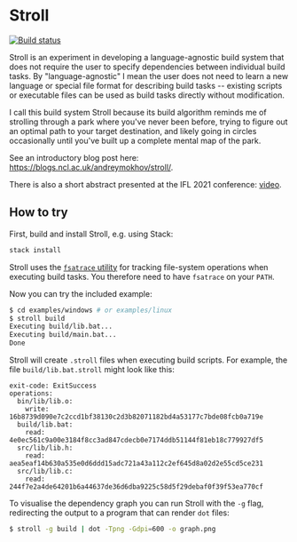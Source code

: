 # Stroll

[![Build status](https://img.shields.io/github/actions/workflow/status/snowleopard/stroll/ci.yml?branch=master)](https://github.com/snowleopard/stroll/actions)

Stroll is an experiment in developing a language-agnostic build system that does
not require the user to specify dependencies between individual build tasks. By "language-agnostic" I mean the user does not need to learn a new language or
special file format for describing build tasks -- existing scripts or
executable files can be used as build tasks directly without modification.

I call this build system Stroll because its build algorithm reminds me of
strolling through a park where you've never been before, trying to figure out an
optimal path to your target destination, and likely going in circles
occasionally until you've built up a complete mental map of the park.

See an introductory blog post here: https://blogs.ncl.ac.uk/andreymokhov/stroll/.

There is also a short abstract presented at the IFL 2021 conference:
[video](https://www.youtube.com/watch?v=OTc8hLds800).

## How to try

First, build and install Stroll, e.g. using Stack:

```bash
stack install
```

Stroll uses the [`fsatrace` utility](https://github.com/jacereda/fsatrace) for
tracking file-system operations when executing build tasks. You therefore need
to have `fsatrace` on your `PATH`.

Now you can try the included example:

```bash
$ cd examples/windows # or examples/linux
$ stroll build
Executing build/lib.bat...
Executing build/main.bat...
Done
```

Stroll will create `.stroll` files when executing build scripts. For example,
the file `build/lib.bat.stroll` might look like this:

```
exit-code: ExitSuccess
operations:
  bin/lib/lib.o:
    write: 16b8739d090e7c2ccd1bf38130c2d3b82071182bd4a53177c7bde08fcb0a719e
  build/lib.bat:
    read: 4e0ec561c9a00e3184f8cc3ad847cdecb0e7174ddb51144f81eb18c779927df5
  src/lib/lib.h:
    read: aea5eaf14b630a535e0d6ddd15adc721a43a112c2ef645d8a02d2e55cd5ce231
  src/lib/lib.c:
    read: 244f7e2a4de64201b6a44637de36d6dba9225c58d5f29debaf0f39f53ea770cf
```

To visualise the dependency graph you can run Stroll with the `-g` flag,
redirecting the output to a program that can render `dot` files:

```bash
$ stroll -g build | dot -Tpng -Gdpi=600 -o graph.png
```
